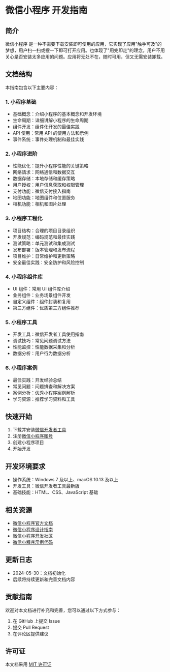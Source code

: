 # 微信小程序 开发指南

## 简介

微信小程序 是一种不需要下载安装即可使用的应用，它实现了应用"触手可及"的梦想，用户扫一扫或搜一下即可打开应用。也体现了"用完即走"的理念，用户不用关心是否安装太多应用的问题。应用将无处不在，随时可用，但又无需安装卸载。

## 文档结构

本指南包含以下主要内容：

### 1. 小程序基础
- 基础概念：介绍小程序的基本概念和开发环境
- 生命周期：详细讲解小程序的生命周期
- 组件开发：组件化开发的最佳实践
- API 使用：常用 API 的使用方法和示例
- 事件系统：事件处理机制和最佳实践

### 2. 小程序进阶
- 性能优化：提升小程序性能的关键策略
- 网络请求：网络通信和数据交互
- 数据存储：本地存储和缓存策略
- 用户授权：用户信息获取和权限管理
- 支付功能：微信支付接入指南
- 地图功能：地图组件和位置服务
- 相机功能：相机和图片处理

### 3. 小程序工程化
- 项目结构：合理的项目目录组织
- 开发规范：编码规范和最佳实践
- 测试策略：单元测试和集成测试
- 发布部署：版本管理和发布流程
- 项目维护：日常维护和更新策略
- 安全最佳实践：安全防护和风险控制

### 4. 小程序组件库
- UI 组件：常用 UI 组件库介绍
- 业务组件：业务场景组件开发
- 自定义组件：组件封装和复用
- 第三方组件：优质第三方组件推荐

### 5. 小程序工具
- 开发工具：微信开发者工具使用指南
- 调试技巧：常见问题调试方法
- 性能监控：性能数据采集和分析
- 数据分析：用户行为数据分析

### 6. 小程序案例
- 最佳实践：开发经验总结
- 常见问题：问题排查和解决方案
- 案例分析：优秀小程序案例解析
- 学习资源：推荐学习资料和工具

## 快速开始

1. 下载并安装[微信开发者工具](https://developers.weixin.qq.com/miniprogram/dev/devtools/download.html)
2. 注册[微信小程序账号](https://mp.weixin.qq.com/)
3. 创建小程序项目
4. 开始开发

## 开发环境要求

- 操作系统：Windows 7 及以上、macOS 10.13 及以上
- 开发工具：微信开发者工具最新版
- 基础技能：HTML、CSS、JavaScript 基础

## 相关资源

- [微信小程序官方文档](https://developers.weixin.qq.com/miniprogram/dev/framework/)
- [微信小程序设计指南](https://developers.weixin.qq.com/miniprogram/design/)
- [微信小程序开发社区](https://developers.weixin.qq.com/community/develop/)
- [微信小程序示例代码](https://github.com/wechat-miniprogram/miniprogram-demo)

## 更新日志

- 2024-05-30：文档初始化
- 后续将持续更新和完善文档内容

## 贡献指南

欢迎对本文档进行补充和完善，您可以通过以下方式参与：

1. 在 GitHub 上提交 Issue
2. 提交 Pull Request
3. 在评论区提供建议

## 许可证

本文档采用 [MIT 许可证](https://opensource.org/licenses/MIT) 